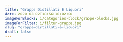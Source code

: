 ```yaml
---
title: "Grappe Distillati E Liquori"
date: 2020-03-02T18:56:16+02:00
imageForBlocks: i/categories-block/grappe-blocks.jpg 
imageForFilter: i/filter-grappe.jpg
slug: "grappe-distillati-e-liquori"
draft: false
---
```


